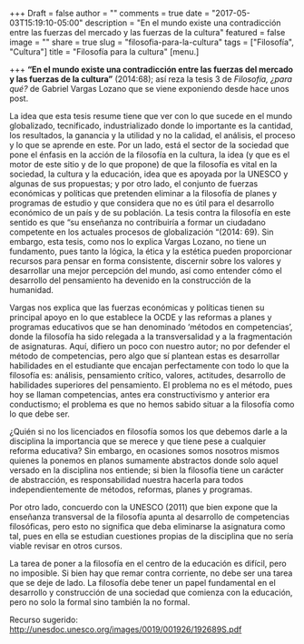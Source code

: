 +++
Draft = false
author = ""
comments = true
date = "2017-05-03T15:19:10-05:00"
description = "En el mundo existe una contradicción entre las fuerzas del mercado y las fuerzas de la cultura"
featured = false
image = ""
share = true
slug = "filosofia-para-la-cultura"
tags = ["Filosofía", "Cultura"]
title = "Filosofía para la cultura"
[menu.]

+++
**“En el mundo existe una contradicción entre las fuerzas del mercado y las fuerzas de la cultura”** (2014:68); así reza la tesis 3 de *Filosofía, ¿para qué?* de Gabriel Vargas Lozano que se viene exponiendo desde hace unos post.

La idea que esta tesis resume tiene que ver con lo que sucede en el mundo globalizado, tecnificado, industrializado donde lo importante es la cantidad, los resultados, la ganancia y la utilidad y no la calidad, el análisis, el proceso y lo que se aprende en este.
Por un lado, está el sector de la sociedad que pone el énfasis en la acción de la filosofía en la cultura, la idea (y que es el motor de este sitio y de lo que propone) de que la filosofía es vital en la sociedad, la cultura y la educación, idea que es apoyada por la UNESCO y algunas de sus propuestas; y por otro lado, el conjunto de fuerzas económicas y políticas que pretenden eliminar a la filosofía de planes y programas de estudio y que considera que no es útil para el desarrollo económico de un país y de su población. La tesis contra la filosofía en este sentido es que “su enseñanza no contribuiría a formar un ciudadano competente en los actuales procesos de globalización “(2014: 69). Sin embargo, esta tesis, como nos lo explica Vargas Lozano, no tiene un fundamento, pues tanto la lógica, la ética y la estética pueden proporcionar recursos para pensar en forma consistente, discernir sobre los valores y desarrollar una mejor percepción del mundo, así como entender cómo el desarrollo del pensamiento ha devenido en la construcción de la humanidad.

Vargas nos explica que las fuerzas económicas y políticas tienen su principal apoyo en lo que establece la OCDE y las reformas a planes y programas educativos que se han denominado ‘métodos en competencias’, donde la filosofía ha sido relegada a la transversalidad y a la fragmentación de asignaturas. Aquí, difiero un poco con nuestro autor; no por defender el método de competencias, pero algo que sí plantean estas es desarrollar habilidades en el estudiante que encajan perfectamente con todo lo que la filosofía es: análisis, pensamiento crítico, valores, actitudes, desarrollo de habilidades superiores del pensamiento. El problema no es el método, pues hoy se llaman competencias, antes era constructivismo y anterior era conductismo; el problema es que no hemos sabido situar a la filosofía como lo que debe ser.

¿Quién si no los licenciados en filosofía somos los que debemos darle a la disciplina la importancia que se merece y que tiene pese a cualquier reforma educativa? Sin embargo, en ocasiones somos nosotros mismos quienes la ponemos en planos sumamente abstractos donde solo aquel versado en la disciplina nos entiende; si bien la filosofía tiene un carácter de abstracción, es responsabilidad nuestra hacerla para todos independientemente de métodos, reformas, planes y programas.

Por otro lado, concuerdo con la UNESCO (2011) que bien expone que la enseñanza transversal de la filosofía apunta al desarrollo de competencias filosóficas, pero esto no significa que deba eliminarse la asignatura como tal, pues en ella se estudian cuestiones propias de la disciplina que no sería viable revisar en otros cursos.

La tarea de poner a la filosofía en el centro de la educación es difícil, pero no imposible. Si bien hay que remar contra corriente, no debe ser una tarea que se deje de lado. La filosofía debe tener un papel fundamental en el desarrollo y construcción de una sociedad que comienza con la educación, pero no solo la formal sino también la no formal.

Recurso sugerido: http://unesdoc.unesco.org/images/0019/001926/192689S.pdf